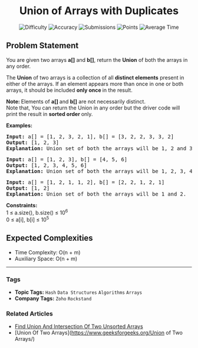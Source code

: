 <h1 align="center">Union of Arrays with Duplicates</h1>

<p align="center">
  <img alt="Difficulty" title="Difficulty" src="https://custom-icon-badges.demolab.com/badge/Difficulty: Easy-1F222E?style=for-the-badge&logoColor=white&logo=fire"/>
  <img alt="Accuracy" title="Accuracy" src="https://custom-icon-badges.demolab.com/badge/Accuracy: 42.22%25-1F222E?style=for-the-badge&logoColor=white&logo=target"/>
  <img alt="Submissions" title="Submissions" src="https://custom-icon-badges.demolab.com/badge/Submissions: 448K+-1F222E?style=for-the-badge&logoColor=white&logo=repo"/>
  <img alt="Points" title="Points" src="https://custom-icon-badges.demolab.com/badge/Points: 2-1F222E?style=for-the-badge&logoColor=white&logo=award"/>
  <img alt="Average Time" title="Average Time" src="https://custom-icon-badges.demolab.com/badge/Average%20Time: 10m-1F222E?style=for-the-badge&logoColor=white&logo=clock"/>
</p>

## Problem Statement

You are given two arrays <b>a[]</b> and <b>b[]</b>, return the <b>Union</b> of both the arrays in any order.

The <b>Union</b> of two arrays is a collection of all <b>distinct elements</b> present in either of the arrays. If an element appears more than once in one or both arrays, it should be included <b>only once </b>in the result.

<b>Note: </b>Elements of <b>a[] </b>and <b>b[]</b> are not necessarily distinct.<br>Note that, You can return the Union in any order but the driver code will print the result in <b>sorted order </b>only.

<b>Examples:</b>

<pre><b>Input:</b> a[] = [1, 2, 3, 2, 1], b[] = [3, 2, 2, 3, 3, 2]
<b>Output: </b>[1, 2, 3]<b>
Explanation: </b>Union set of both the arrays will be 1, 2 and 3.
</pre>

<pre><b>Input: </b>a[] =<b> </b>[1, 2, 3], b[] = [4, 5, 6] <br><b>Output: </b>[1, 2, 3, 4, 5, 6]<b>
Explanation: </b>Union set of both the arrays will be 1, 2, 3, 4, 5 and 6.</pre>

<pre><b>Input: </b>a[] =<b> </b>[1, 2, 1, 1, 2], b[] = [2, 2, 1, 2, 1] <br><b>Output: </b>[1, 2]<b>
Explanation: </b>Union set of both the arrays will be 1 and 2.</pre>

<b>Constraints:</b><br>1 ≤ a.size(), b.size() ≤ 10<sup>6<br></sup>0 ≤ a[i], b[i] ≤ 10<sup>5</sup>

## Expected Complexities
- Time Complexity: O(n + m)
- Auxiliary Space: O(n + m)

<hr>

### Tags
- **Topic Tags:** `Hash` `Data Structures` `Algorithms` `Arrays`
- **Company Tags:** `Zoho` `Rockstand`

### Related Articles
- [Find Union And Intersection Of Two Unsorted Arrays](https://www.geeksforgeeks.org/find-union-and-intersection-of-two-unsorted-arrays/)
- [Union Of Two Arrays](https://www.geeksforgeeks.org/Union of Two Arrays/)
